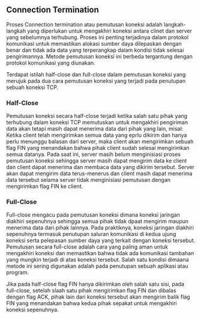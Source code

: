 ## Connection Termination
Proses Connection termination atau pemutusan koneksi adalah langkah-langkah yang diperlukan untuk mengakhiri koneksi antara clinet dan server yang sebelumnya terhubung. Proses ini penting terjadinya dalam protokol komunikasi untuk memastikan alokasi sumber daya dilepaskan dengan benar dan tidak ada data yang terperangkap dalam kondisi tidak selesai pengirimannya. Metode pemutusan koneksi ini berbeda tergantung dengan protokol komunikasi yang diunakan.

Terdapat istilah half-close dan full-close dalam pemutusan koneksi yang merujuk pada dua cara pemutusan koneksi yang terjadi pada penutupan sebuah koneksi TCP.

### Half-Close
Pemutusan koneksi secara half-close terjadi ketika salah satu pihak yang terhubung dalam koneksi TCP memutuskan untuk mengakhiri pengiriman data akan tetapi masih dapat menerima data dari pihak yang lain, misal:
Ketika client telah mengirimkan semua data yang eprlu dikirim dan hanya perlu menunggu balasan dari server, maka client akan mengirimkan sebuah flag FIN yang menandakan bahwa pihak client sudah selesai mengirimkan semua datanya. Pada saat ini, server masih belum menginisiasi proses pemutusan koneksi sehingga server masih dapat mengirim data ke client dan client dapat menerima dan membaca data yang dikirim tersebut. Server akan dapat mengirim data terus-menerus dan client masih dapat menerima data tersebut selama server tidak menginisiasi pemutusan dengan mengirimkan flag FIN ke client.

### Full-Close
Full-close mengacu pada pemutusan koneksi dimana koneksi jaringan diakhiri sepenuhnya sehingga semua pihak tidak dpaat mengirim maupun menerima data dari pihak lainnya. Pada praktiknya, koneksi jaringan diakhiri sepenuhnya termasuk penutupan saluran komunikasi di kedua ujung koneksi serta pelepasan sumber daya yang terkait dengan koneksi tersebut. Pemutusan secara full-close adalah cara yang paling aman untuk mengakhiri koneksi dan memastikan bahwa tidak ada komunikasi tambahan yang mungkin terjadi di atas koneksi tersebut. Salah satu kondisi dimaana metode ini sering digunakan adalah pada penutupan sebuah aplikasi atau program.

Jika pada half-close flag FIN hanya dikirimkan oleh salah satu sisi, pada full-close, setelah slaah satu pihak mengirimkan flag FIN dan dibalas dengan flag ACK, pihak lain dari koneksi tersebut akan mengirim balik flag FIN yang menandakan bahwa kedua pihak sepakat untuk mengakhiri koneksi sepenuhnya.